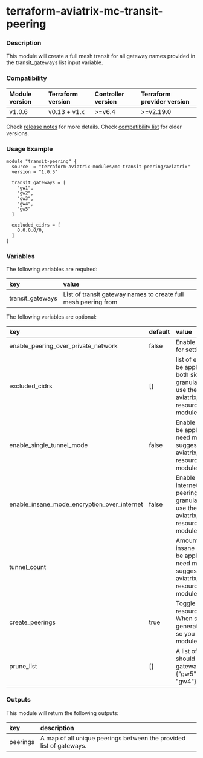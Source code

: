 # terraform-aviatrix-mc-transit-peering

### Description
This module will create a full mesh transit for all gateway names provided in the transit_gateways list input variable.

### Compatibility
Module version | Terraform version | Controller version | Terraform provider version
:--- | :--- | :--- | :---
v1.0.6 | v0.13 + v1.x | >=v6.4 | >=v2.19.0

Check [release notes](https://github.com/terraform-aviatrix-modules/terraform-aviatrix-mc-transit-peering/blob/master/RELEASE_NOTES.md) for more details.
Check [compatibility list](https://github.com/terraform-aviatrix-modules/terraform-aviatrix-mc-transit-peering/blob/master/COMPATIBILITY.md) for older versions.

### Usage Example
```
module "transit-peering" {
  source  = "terraform-aviatrix-modules/mc-transit-peering/aviatrix"
  version = "1.0.5"

  transit_gateways = [
    "gw1",
    "gw2",
    "gw3",
    "gw4",
    "gw5"
  ]

  excluded_cidrs = [
    0.0.0.0/0,
  ]
}
```

### Variables
The following variables are required:

key | value
:--- | :---
transit_gateways | List of transit gateway names to create full mesh peering from

The following variables are optional:

key | default | value 
:---|:---|:---
enable_peering_over_private_network | false | Enable to use a private circuit for setting up peering
excluded_cidrs | [] | list of excluded cidrs. This will be applied to all peerings on both sides. If you need more granularity, it is suggested to use the aviatrix_transit_gateway_peering resource directly in stead of this module.
enable_single_tunnel_mode | false | Enable single tunnel mode. Will be applied to all peerings. If you need more granularity, it is suggested to use the aviatrix_transit_gateway_peering resource directly in stead of this module.
enable_insane_mode_encryption_over_internet | false | Enable insane mode over internet. Will be applied to all peerings. If you need more granularity, it is suggested to use the aviatrix_transit_gateway_peering resource directly in stead of this module.
tunnel_count | | Amount of tunnels to build for insane mode over internet. Will be applied to all peerings. If you need more granularity, it is suggested to use the aviatrix_transit_gateway_peering resource directly in stead of this module.
create_peerings | true | Toggle for setting peering resource creation on or off. When set to false, it only generates the peerings output so you can use it outside of this module.
prune_list | [] | A list of maps for peerings that should not be created. Expects gateway name. Example: [ {"gw5" : "gw1"}, {"gw3" : "gw4"}, ]

### Outputs
This module will return the following outputs:

key | description
:---|:---
peerings | A map of all unique peerings between the provided list of gateways.
